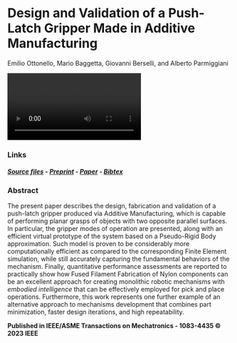<!-- ---
title: Design and Validation of a Push-Latch Gripper Made in Additive Manufacturing
--- -->

# Design and Validation of a Push-Latch Gripper Made in Additive Manufacturing

Emilio Ottonello, Mario Baggetta, Giovanni Berselli, and Alberto Parmiggiani

![](media/demo_pick_and_place.mp4)

<!-- <video width=100% controls src=".media/demo_pick_and_place.mp4"/> -->

<!-- [![Watch the video](./media/plg_video_thumbnail.jpg)](.media/demo_pick_and_place.mp4) [<img src="./media/plg_video_thumbnail.jpg" width=100%/>](.media/demo_pick_and_place.mp4) -->


### Links

##### [Source files](https://github.com/made-iit/plg/tree/main/hardware) - [Preprint](https://github.com/made-iit/plg/raw/main/media/preprint_plg.pdf) - [Paper](https://ieeexplore.ieee.org/document/10145474) - [Bibtex](https://github.com/made-iit/plg/raw/main/media/bibtex.bib)

### Abstract

The present paper describes the design, fabrication and validation of a push-latch gripper produced via Additive Manufacturing, which is capable of performing planar grasps of objects with two opposite parallel  surfaces. In particular, the gripper modes of operation are presented, along with an efficient virtual prototype of the system based on a Pseudo-Rigid Body approximation. Such model is proven to be considerably more computationally efficient as compared to the corresponding Finite Element simulation, while still accurately capturing the fundamental behaviors of the mechanism. Finally, quantitative performance assessments are reported to practically show how Fused Filament Fabrication of Nylon components can be an excellent approach for creating monolithic robotic mechanisms with *embodied intelligence* that can be effectively employed for pick and place operations. Furthermore, this work represents one further example of an alternative approach to  mechanisms development that combines part minimization, faster design iterations, and high repeatability.

**Published in IEEE/ASME Transactions on Mechatronics - 1083-4435 © 2023 IEEE**

